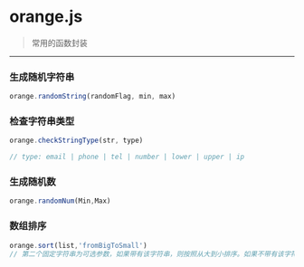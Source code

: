 # orange.js

>常用的函数封装

***

### 生成随机字符串
```javascript
orange.randomString(randomFlag, min, max)
```

### 检查字符串类型
```javascript
orange.checkStringType(str, type)

// type: email | phone | tel | number | lower | upper | ip

```

### 生成随机数
```javascript
orange.randomNum(Min,Max)
```

### 数组排序
```javascript
orange.sort(list,'fromBigToSmall')
// 第二个固定字符串为可选参数，如果带有该字符串，则按照从大到小排序。如果不带有该字符串，则按照从小到大排序。
```